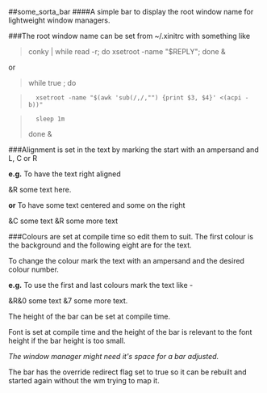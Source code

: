 ##some_sorta_bar
####A simple bar to display the root window name for lightweight window managers.

###The root window name can be set from ~/.xinitrc with something like

>	conky | while read -r; do xsetroot -name "$REPLY"; done &

or

>	while true ; do

>		xsetroot -name "$(awk 'sub(/,/,"") {print $3, $4}' <(acpi -b))"

>		sleep 1m
>	done &

###Alignment is set in the text by marking the start with an ampersand and L, C or R

**e.g.** To have the text right aligned

&R some text here.

**or** To have some text centered and some on the right

&C some text &R some more text

###Colours are set at compile time so edit them to suit.
The first colour is the background and the following eight are for the text.

To change the colour mark the text with an ampersand and the desired colour number.

**e.g.** To use the first and last colours mark the text like -

&R&0 some text &7 some more text.

The height of the bar can be set at compile time.

Font is set at compile time and the height of the bar is relevant to the font height 
if the bar height is too small.

*The window manager might need it's space for a bar adjusted.*

The bar has the override redirect flag set to true so it can be rebuilt and started again without the wm trying to map it.
